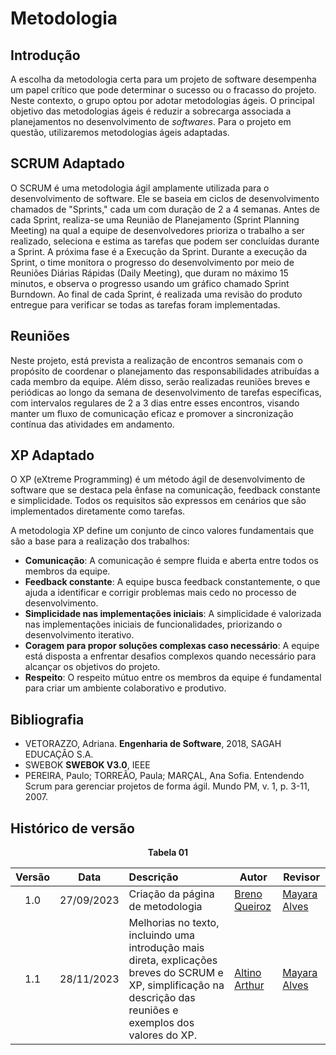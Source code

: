 # Metodologia

## Introdução

A escolha da metodologia certa para um projeto de software desempenha um papel crítico que pode determinar o sucesso ou o fracasso do projeto. Neste contexto, o grupo optou por adotar metodologias ágeis. O principal objetivo das metodologias ágeis é reduzir a sobrecarga associada a planejamentos no desenvolvimento de *softwares*. Para o projeto em questão, utilizaremos metodologias ágeis adaptadas.

## SCRUM Adaptado

O SCRUM é uma metodologia ágil amplamente utilizada para o desenvolvimento de software. Ele se baseia em ciclos de desenvolvimento chamados de "Sprints," cada um com duração de 2 a 4 semanas. Antes de cada Sprint, realiza-se uma Reunião de Planejamento (Sprint Planning Meeting) na qual a equipe de desenvolvedores prioriza o trabalho a ser realizado, seleciona e estima as tarefas que podem ser concluídas durante a Sprint. A próxima fase é a Execução da Sprint. Durante a execução da Sprint, o time monitora o progresso do desenvolvimento por meio de Reuniões Diárias Rápidas (Daily Meeting), que duram no máximo 15 minutos, e observa o progresso usando um gráfico chamado Sprint Burndown. Ao final de cada Sprint, é realizada uma revisão do produto entregue para verificar se todas as tarefas foram implementadas.

## Reuniões 

Neste projeto, está prevista a realização de encontros semanais com o propósito de coordenar o planejamento das responsabilidades atribuídas a cada membro da equipe. Além disso, serão realizadas reuniões breves e periódicas ao longo da semana de desenvolvimento de tarefas específicas, com intervalos regulares de 2 a 3 dias entre esses encontros, visando manter um fluxo de comunicação eficaz e promover a sincronização contínua das atividades em andamento.

## XP Adaptado

O XP (eXtreme Programming) é um método ágil de desenvolvimento de software que se destaca pela ênfase na comunicação, feedback constante e simplicidade. Todos os requisitos são expressos em cenários que são implementados diretamente como tarefas.

A metodologia XP define um conjunto de cinco valores fundamentais que são a base para a realização dos trabalhos:

- **Comunicação**: A comunicação é sempre fluida e aberta entre todos os membros da equipe.
- **Feedback constante**: A equipe busca feedback constantemente, o que ajuda a identificar e corrigir problemas mais cedo no processo de desenvolvimento.
- **Simplicidade nas implementações iniciais**: A simplicidade é valorizada nas implementações iniciais de funcionalidades, priorizando o desenvolvimento iterativo.
- **Coragem para propor soluções complexas caso necessário**: A equipe está disposta a enfrentar desafios complexos quando necessário para alcançar os objetivos do projeto.
- **Respeito**: O respeito mútuo entre os membros da equipe é fundamental para criar um ambiente colaborativo e produtivo.

## Bibliografia
- VETORAZZO, Adriana. **Engenharia de Software**, 2018, SAGAH EDUCAÇÂO S.A.
- SWEBOK **SWEBOK V3.0**, IEEE
- PEREIRA, Paulo; TORREÃO, Paula; MARÇAL, Ana Sofia. Entendendo Scrum para gerenciar projetos de forma ágil. Mundo PM, v. 1, p. 3-11, 2007.

## Histórico de versão

<p align="center"><b>Tabela 01</b></p>

| Versão| Data      | Descrição | Autor | Revisor       |
| :-:   | :-----:       | :------       | -------    | -------            |
| 1.0   |27/09/2023 |   Criação da página de metodologia   |  [Breno Queiroz](https://github.com/brenob6)| [Mayara Alves](https://github.com/Mayara-tech) |
| 1.1   |28/11/2023 |   Melhorias no texto, incluindo uma introdução mais direta, explicações breves do SCRUM e XP, simplificação na descrição das reuniões e exemplos dos valores do XP.   |  [Altino Arthur](https://github.com/arthurrochamoreira)| [Mayara Alves](https://github.com/Mayara-tech) |
